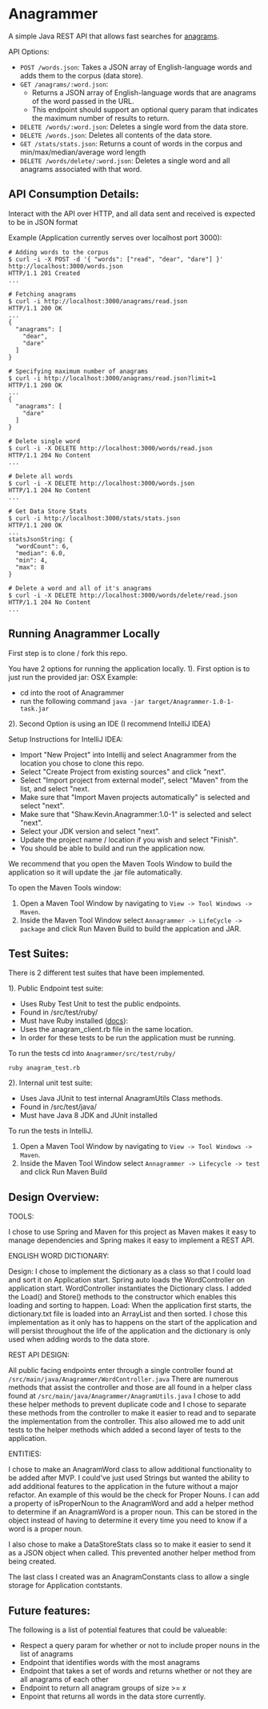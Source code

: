 # Anagrammer

A simple Java REST API that allows fast searches for [anagrams](https://en.wikipedia.org/wiki/Anagram).

API Options:

- `POST /words.json`: Takes a JSON array of English-language words and adds them to the corpus (data store).
- `GET /anagrams/:word.json`:
  - Returns a JSON array of English-language words that are anagrams of the word passed in the URL.
  - This endpoint should support an optional query param that indicates the maximum number of results to return.
- `DELETE /words/:word.json`: Deletes a single word from the data store.
- `DELETE /words.json`: Deletes all contents of the data store.
- `GET /stats/stats.json`: Returns a count of words in the corpus and min/max/median/average word length
- `DELETE /words/delete/:word.json`: Deletes a single word and all anagrams associated with that word.



## API Consumption Details:

Interact with the API over HTTP, and all data sent and received is expected to be in JSON format

Example (Application currently serves over localhost port 3000):

```{bash}
# Adding words to the corpus
$ curl -i -X POST -d '{ "words": ["read", "dear", "dare"] }' http://localhost:3000/words.json
HTTP/1.1 201 Created
...

# Fetching anagrams
$ curl -i http://localhost:3000/anagrams/read.json
HTTP/1.1 200 OK
...
{
  "anagrams": [
    "dear",
    "dare"
  ]
}

# Specifying maximum number of anagrams
$ curl -i http://localhost:3000/anagrams/read.json?limit=1
HTTP/1.1 200 OK
...
{
  "anagrams": [
    "dare"
  ]
}

# Delete single word
$ curl -i -X DELETE http://localhost:3000/words/read.json
HTTP/1.1 204 No Content
...

# Delete all words
$ curl -i -X DELETE http://localhost:3000/words.json
HTTP/1.1 204 No Content
...

# Get Data Store Stats
$ curl -i http://localhost:3000/stats/stats.json
HTTP/1.1 200 OK
...
statsJsonString: {
  "wordCount": 6,
  "median": 6.0,
  "min": 4,
  "max": 8
}

# Delete a word and all of it's anagrams 
$ curl -i -X DELETE http://localhost:3000/words/delete/read.json
HTTP/1.1 204 No Content
...
```

## Running Anagrammer Locally
First step is to clone / fork this repo.

You have 2 options for running the application locally.
1). First option is to just run the provided jar:
 OSX Example:
 - cd into the root of Anagrammer
 - run the following command `java -jar target/Anagrammer-1.0-1-task.jar`
 
2). Second Option is using an IDE (I recommend IntelliJ IDEA)

Setup Instructions for IntelliJ IDEA:
- Import "New Project" into Intellij and select Anagrammer from the location you chose to clone this repo.
- Select "Create Project from existing sources" and click "next".
- Select "Import project from external model", select "Maven" from the list, and select "next.
- Make sure that "Import Maven projects automatically" is selected and select "next".
- Make sure that "Shaw.Kevin.Anagrammer:1.0-1" is selected and select "next".
- Select your JDK version and select "next".
- Update the project name / location if you wish and select "Finish".
- You should be able to build and run the application now.

We recommend that you open the Maven Tools Window to build the application so it will update the .jar file automatically.

To open the Maven Tools window:
1. Open a Maven Tool Window by navigating to `View -> Tool Windows -> Maven`. 
2. Inside the Maven Tool Window select `Annagrammer -> LifeCycle -> package` and click Run Maven Build to build the applcation and JAR.


## Test Suites:
There is 2 different test suites that have been implemented. 

1). Public Endpoint test suite:
- Uses Ruby Test Unit to test the public endpoints.
- Found in /src/test/ruby/
- Must have Ruby installed ([docs](https://www.ruby-lang.org/en/documentation/installation/)):
- Uses the anagram_client.rb file in the same location.
- In order for these tests to be run the application must be running. 

To run the tests cd into `Anagrammer/src/test/ruby/`
```{bash}
ruby anagram_test.rb
```

2). Internal unit test suite:
- Uses Java JUnit to test internal AnagramUtils Class methods.
- Found in /src/test/java/
- Must have Java 8 JDK and JUnit installed

To run the tests in IntelliJ. 
1. Open a Maven Tool Window by navigating to `View -> Tool Windows -> Maven`. 
2. Inside the Maven Tool Window select `Annagrammer -> Lifecycle -> test` and click Run Maven Build 


## Design Overview:
TOOLS: 

I chose to use Spring and Maven for this project as Maven makes it easy to manage dependencies and
Spring makes it easy to implement a REST API. 

ENGLISH WORD DICTIONARY:

Design: I chose to implement the dictionary as a class so that I could load and sort it on Application start. Spring 
auto loads the WordController on application start. WordController instantiates the Dictionary class. I added
the Load() and Store() methods to the constructor which enables this loading and sorting to happen.
Load: When the application first starts, the dictionary.txt file is loaded into an ArrayList and then sorted. 
I chose this implementation as it only has to happens on the start of the application and will persist
throughout the life of the application and the dictionary is only used when adding words to the data store. 

REST API DESIGN:

All public facing endpoints enter through a single controller found at `/src/main/java/Anagrammer/WordController.java`
There are numerous methods that assist the controller and those are all found in a helper class found at 
`/src/main/java/Anagrammer/AnagramUtils.java` I chose to add these helper methods to prevent duplicate code and I chose
to separate these methods from the controller to make it easier to read and to separate the implementation from the 
controller. This also allowed me to add unit tests to the helper methods which added a second layer of tests to the
application.

ENTITIES:
 
I chose to make an AnagramWord class to allow additional functionality to be added after MVP. I could've just used
Strings but wanted the ability to add additional features to the application in the future without a major refactor. An
example of this would be the check for Proper Nouns. I can add a property of isProperNoun to the AnagramWord and add a 
helper method to determine if an AnagramWord is a proper noun. This can be stored in the object instead of having to 
determine it every time you need to know if a word is a proper noun. 

I also chose to make a DataStoreStats class so to make it easier to send it as a JSON object when called. This prevented
another helper method from being created. 

The last class I created was an AnagramConstants class to allow a single storage for Application contstants. 


## Future features:

The following is a list of potential features that could be valueable:
- Respect a query param for whether or not to include proper nouns in the list of anagrams
- Endpoint that identifies words with the most anagrams
- Endpoint that takes a set of words and returns whether or not they are all anagrams of each other
- Endpoint to return all anagram groups of size >= *x*
- Enpoint that returns all words in the data store currently.

